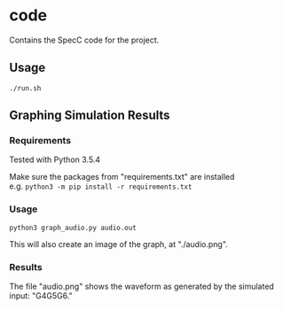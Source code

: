 # code
Contains the SpecC code for the project.

## Usage
`./run.sh`

## Graphing Simulation Results

### Requirements
Tested with Python 3.5.4  

Make sure the packages from "requirements.txt" are installed  
e.g. `python3 -m pip install -r requirements.txt`

### Usage
`python3 graph_audio.py audio.out`

This will also create an image of the graph, at "./audio.png".

### Results
The file "audio.png" shows the waveform as generated by the simulated input: "G4G5G6."

